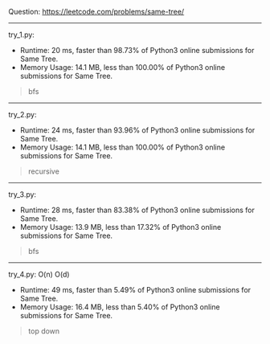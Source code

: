 Question: https://leetcode.com/problems/same-tree/

---

try_1.py:
* Runtime: 20 ms, faster than 98.73% of Python3 online submissions for Same Tree.
* Memory Usage: 14.1 MB, less than 100.00% of Python3 online submissions for Same Tree.

> bfs

---

try_2.py:
* Runtime: 24 ms, faster than 93.96% of Python3 online submissions for Same Tree.
* Memory Usage: 14.1 MB, less than 100.00% of Python3 online submissions for Same Tree.

> recursive

---

try_3.py:
* Runtime: 28 ms, faster than 83.38% of Python3 online submissions for Same Tree.
* Memory Usage: 13.9 MB, less than 17.32% of Python3 online submissions for Same Tree.

> bfs

---

try_4.py: O(n) O(d)

* Runtime: 49 ms, faster than 5.49% of Python3 online submissions for Same Tree.
* Memory Usage: 16.4 MB, less than 5.40% of Python3 online submissions for Same Tree.

> top down
